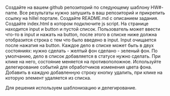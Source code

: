 Создайте на вашем github репозиторий по следующему шаблону HW#-name. Все результаты нужно запушить в ваш репозиторий и прикрепить ссылку на hillel портале.
Создайте README.md с описанием задания.
Создайте index.html в котором подключите js script.
На странице находится input и button и пустой список.
Пользователь может ввести что-то в input и нажать на button, после этого в списке ниже должна отобразится строка с тем что было введено в input. Input очищается после нажатия на button.
Каждое дело в списке может быть в двух состояниях:
нужно сделать - желтый фон 
сделано - зеленый фон. 
По умолчанию, дело в список добавляется в статусе нужно сделать. При клике на него, состояние меняется на противоположное. Используйте делегирование событий для обработчиков изменения цвета фона.
Добавить в каждую добавленную строку кнопку удалить, при клике на которую элемент удаляется из списка.

Для решения используем шаблонизацию и делегирование.